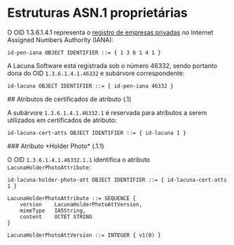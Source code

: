 ﻿# Estruturas ASN.1 proprietárias

O OID 1.3.6.1.4.1 representa o [registro de empresas privadas](https://www.iana.org/assignments/enterprise-numbers) no Internet Assigned Numbers Authority (IANA):

```
id-pen-iana OBJECT IDENTIFIER ::= { 1 3 6 1 4 1 }
```

A Lacuna Software está registrada sob o número 46332, sendo portanto dona do OID `1.3.6.1.4.1.46332` e subárvore correspondente:

```
id-lacuna OBJECT IDENTIFIER ::= { id-pen-iana 46332 }
```

<a name="cert-atts" />
## Atributos de certificados de atributo (.1)

A subárvore `1.3.6.1.4.1.46332.1` é reservada para atributos a serem utilizados em certificados de atributo:

```
id-lacuna-cert-atts OBJECT IDENTIFIER ::= { id-lacuna 1 }
```

<a name="holder-photo-att" />
### Atributo *Holder Photo* (.1.1)

O OID `1.3.6.1.4.1.46332.1.1` identifica o atributo `LacunaHolderPhotoAttribute`:

```
id-lacuna-holder-photo-att OBJECT IDENTIFIER ::= { id-lacuna-cert-atts 1 }
 
LacunaHolderPhotoAttribute ::= SEQUENCE {
    version    LacunaHolderPhotoAttVersion,
    mimeType   IA5String,
    content    OCTET STRING
}
 
LacunaHolderPhotoAttVersion ::= INTEGER { v1(0) }
```
